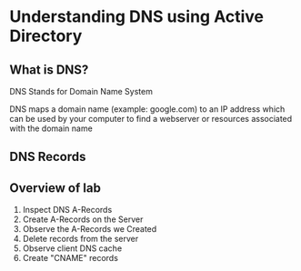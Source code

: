 # Understanding DNS using Active Directory

## What is DNS?

DNS Stands for Domain Name System

DNS maps a domain name (example: google.com) to an IP address which can be used by your computer to find a webserver or resources associated with the domain name

## DNS Records


## Overview of lab

1. Inspect DNS A-Records
2. Create A-Records on the Server
3. Observe the A-Records we Created
4. Delete records from the server
5. Observe client DNS cache
6. Create "CNAME" records
